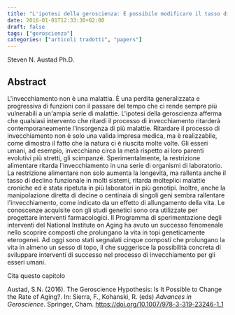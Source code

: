 ```yaml
---
title: "L'ipotesi della geroscienza: È possibile modificare il tasso di invecchiamento?"
date: 2016-01-01T12:33:30+02:00
draft: false
tags: ["geroscienza"]
categories: ["articoli tradotti", "papers"]
---
```


Steven N. Austad Ph.D.

## Abstract

L'invecchiamento non è una malattia. È una perdita generalizzata e progressiva di funzioni con il passare del tempo che ci rende sempre più vulnerabili a un'ampia serie di malattie. L'ipotesi della geroscienza afferma che qualsiasi intervento che ritardi il processo di invecchiamento ritarderà contemporaneamente l'insorgenza di più malattie. Ritardare il processo di invecchiamento non è solo una valida impresa medica, ma è realizzabile, come dimostra il fatto che la natura ci è riuscita molte volte. Gli esseri umani, ad esempio, invecchiano circa la metà rispetto ai loro parenti evolutivi più stretti, gli scimpanzé. Sperimentalmente, la restrizione alimentare ritarda l'invecchiamento in una serie di organismi di laboratorio. La restrizione alimentare non solo aumenta la longevità, ma rallenta anche il tasso di declino funzionale in molti sistemi, ritarda molteplici malattie croniche ed è stata ripetuta in più laboratori in più genotipi. Inoltre, anche la manipolazione diretta di decine o centinaia di singoli geni sembra rallentare l'invecchiamento, come indicato da un effetto di allungamento della vita. Le conoscenze acquisite con gli studi genetici sono ora utilizzate per progettare interventi farmacologici. Il Programma di sperimentazione degli interventi del National Institute on Aging ha avuto un successo fenomenale nello scoprire composti che prolungano la vita in topi geneticamente eterogenei. Ad oggi sono stati segnalati cinque composti che prolungano la vita in almeno un sesso di topo, il che suggerisce la possibilità concreta di sviluppare interventi di successo nel processo di invecchiamento per gli esseri umani.


Cita questo capitolo

Austad, S.N. (2016). The Geroscience Hypothesis: Is It Possible to Change the Rate of Aging?. In: Sierra, F., Kohanski, R. (eds) _Advances in Geroscience_. Springer, Cham. https://doi.org/10.1007/978-3-319-23246-1_1